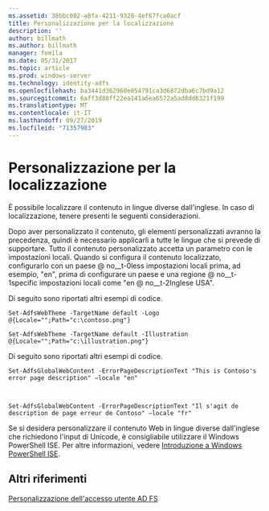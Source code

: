 ```yaml
---
ms.assetid: 38bbc002-a8fa-4211-9328-4ef67fca0acf
title: Personalizzazione per la localizzazione
description: ''
author: billmath
ms.author: billmath
manager: femila
ms.date: 05/31/2017
ms.topic: article
ms.prod: windows-server
ms.technology: identity-adfs
ms.openlocfilehash: ba3441d362960e054791ca3d6872dba6c7bd9a12
ms.sourcegitcommit: 6aff3d88ff22ea141a6ea6572a5ad8dd6321f199
ms.translationtype: MT
ms.contentlocale: it-IT
ms.lasthandoff: 09/27/2019
ms.locfileid: "71357983"
---
```

# <a name="customization-for-localization"></a>Personalizzazione per la localizzazione 


È possibile localizzare il contenuto in lingue diverse dall'inglese. In caso di localizzazione, tenere presenti le seguenti considerazioni.  
  
Dopo aver personalizzato il contenuto, gli elementi personalizzati avranno la precedenza, quindi è necessario applicarli a tutte le lingue che si prevede di supportare. Tutto il contenuto personalizzato accetta un parametro con le impostazioni locali. Quando si configura il contenuto localizzato, configurarlo con un paese @ no__t-0less impostazioni locali prima, ad esempio, "en", prima di configurare un paese e una regione @ no__t-1specific impostazioni locali come "en @ no__t-2Inglese USA".  
  
Di seguito sono riportati altri esempi di codice.  
  
    
    Set-AdfsWebTheme -TargetName default -Logo @{Locale="";Path="c:\contoso.png"}  
      
    Set-AdfsWebTheme -TargetName default -Illustration @{Locale="";Path="c:\illustration.png"}  

  
Di seguito sono riportati altri esempi di codice.  
  
 
    Set-AdfsGlobalWebContent -ErrorPageDescriptionText "This is Contoso's error page description" –locale "en"  
  
  

    Set-AdfsGlobalWebContent -ErrorPageDescriptionText "Il s'agit de description de page erreur de Contoso" –locale "fr"  
 
  
Se si desidera personalizzare il contenuto Web in lingue diverse dall'inglese che richiedono l'input di Unicode, è consigliabile utilizzare il Windows PowerShell ISE. Per altre informazioni, vedere [Introduzione a Windows PowerShell ISE](https://technet.microsoft.com/library/dd315244.aspx).  

## <a name="additional-references"></a>Altri riferimenti 
[Personalizzazione dell'accesso utente AD FS](AD-FS-user-sign-in-customization.md) 
